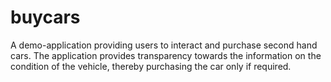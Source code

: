 # buycars
A demo-application providing users to interact and purchase second hand cars. The application provides transparency towards the information on the condition of the vehicle, thereby purchasing the car only if required. 
